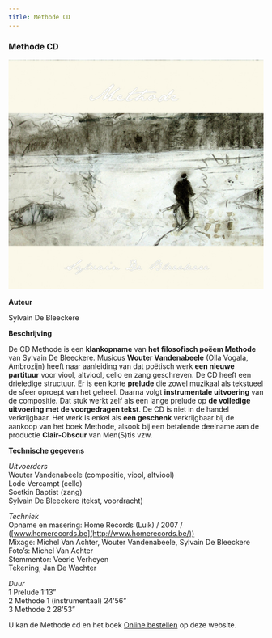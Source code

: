 ```yaml
---
title: Methode CD
---
```


### Methode CD

![cdfront](./cdfront.jpg)

**Auteur**

Sylvain De Bleeckere

**Beschrijving**

De CD Methode is een **klankopname** van **het filosofisch poëem Methode** van Sylvain De Bleeckere.
 Musicus **Wouter Vandenabeele** (Olla Vogala, Ambrozijn) heeft naar aanleiding 
 van dat poëtisch werk **een nieuwe partituur** voor viool, altviool, cello en zang geschreven. De CD heeft een drieledige structuur. 
Er is een korte **prelude** die zowel muzikaal als tekstueel
 de sfeer oproept van het geheel. Daarna volgt **instrumentale uitvoering** van de compositie.
  Dat stuk werkt zelf als een lange prelude op **de volledige uitvoering met de voorgedragen tekst**. 
  De CD is niet in de handel verkrijgbaar. Het werk is enkel als **een geschenk** verkrijgbaar bij 
  de aankoop van het boek Methode, alsook bij een betalende deelname aan
  de productie **Clair-Obscur** van Men(S)tis vzw.

**Technische gegevens**

_Uitvoerders_  
Wouter Vandenabeele (compositie, viool, altviool)  
Lode Vercampt (cello)  
Soetkin Baptist (zang)  
Sylvain De Bleeckere (tekst, voordracht)

_Techniek_  
Opname en masering: Home Records (Luik) / 2007 / ([www.homerecords.be](http://www.homerecords.be/))  
Mixage: Michel Van Achter, Wouter Vandenabeele, Sylvain De Bleeckere  
Foto’s: Michel Van Achter  
Stemmentor: Veerle Verheyen  
Tekening; Jan De Wachter

_Duur_  
1 Prelude 1’13”  
2 Methode 1 (instrumentaal) 24’56”  
3 Methode 2 28’53”

U kan de Methode cd en het boek [Online bestellen](/shop/) op deze website.